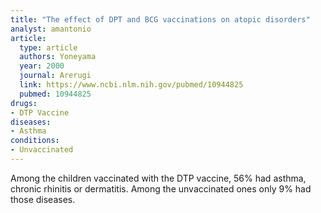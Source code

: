 ```yaml
---
title: "The effect of DPT and BCG vaccinations on atopic disorders"
analyst: amantonio
article:
  type: article
  authors: Yoneyama
  year: 2000
  journal: Arerugi
  link: https://www.ncbi.nlm.nih.gov/pubmed/10944825
  pubmed: 10944825
drugs:
- DTP Vaccine
diseases:
- Asthma
conditions:
- Unvaccinated
---
```


Among the children vaccinated with the DTP vaccine, 56% had asthma, chronic rhinitis or dermatitis. Among the unvaccinated ones only 9% had those diseases.
